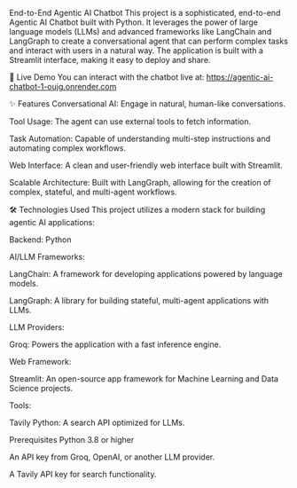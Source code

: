 End-to-End Agentic AI Chatbot
This project is a sophisticated, end-to-end Agentic AI Chatbot built with Python. It leverages the power of large language models (LLMs) and advanced frameworks like LangChain and LangGraph to create a conversational agent that can perform complex tasks and interact with users in a natural way. The application is built with a Streamlit interface, making it easy to deploy and share.

🚀 Live Demo
You can interact with the chatbot live at:
https://agentic-ai-chatbot-1-oujg.onrender.com

✨ Features
Conversational AI: Engage in natural, human-like conversations.

Tool Usage: The agent can use external tools to fetch information.

Task Automation: Capable of understanding multi-step instructions and automating complex workflows.

Web Interface: A clean and user-friendly web interface built with Streamlit.

Scalable Architecture: Built with LangGraph, allowing for the creation of complex, stateful, and multi-agent workflows.

🛠️ Technologies Used
This project utilizes a modern stack for building agentic AI applications:

Backend: Python

AI/LLM Frameworks:

LangChain: A framework for developing applications powered by language models.

LangGraph: A library for building stateful, multi-agent applications with LLMs.

LLM Providers:

Groq: Powers the application with a fast inference engine.


Web Framework:

Streamlit: An open-source app framework for Machine Learning and Data Science projects.


Tools:

Tavily Python: A search API optimized for LLMs.


Prerequisites
Python 3.8 or higher

An API key from Groq, OpenAI, or another LLM provider.

A Tavily API key for search functionality.
